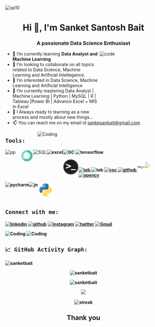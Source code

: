 ![sp10](https://user-images.githubusercontent.com/96230430/227464049-7251ab31-5413-4285-9bd9-f3a5f6e20b5d.jpg)

<h1 align="center">Hi 👋, I'm Sanket Santosh Bait</h1>
<h3 align="center">A passionate Data Science Enthusiast</h3>

<img align="right" alt="code" height="200" width="200" src = "https://user-images.githubusercontent.com/94888819/179503858-d2f6d197-7a3f-495b-888c-5a60679bed94.gif">

- 🌱 I’m currently learning **Data Analyst and Machine Learning**
- 💞️ I’m looking to collaborate on all topics related to  Data Science, Machine Learning and Artificial Intellegence.
- 👀 I’m interested in Data Science, Machine Learning and Artificial Intelligence
- 🌱 I’m currently mastering Data Analyst | Machine Learning | Python | MySQL | R | Tableau |Power BI | Advance Excel + MIS In Excel
- 🌱 I Always ready to learning as a new process and mostly about new things...
- 📫 You can reach me on my email id sankesanbait@gmail.com

<img align="right" alt="Coding" width="400" src="https://cdn.dribbble.com/users/1162077/screenshots/3848914/programmer.gif">

## `Tools:`
<img align="left" src="https://user-images.githubusercontent.com/94888819/179538709-781ca826-4b36-42e7-aeda-ad6b07e719ea.png" alt="pp" width="50" height="50" /> </a>
<img align="left" alt="Anaconda" height="40" src="https://raw.githubusercontent.com/habc0d3r/images-repo/master/icons8-anaconda.svg" />
<img align="left" alt="SQL" height="40" src="https://raw.githubusercontent.com/habc0d3r/0th-project/master/icons8-sql-96.png" /> <b>
<img align="left" alt="excel" height="40" src="https://d3j0t7vrtr92dk.cloudfront.net/stembakuniversity/1616519913_png-clipart-microsoft-excel-computer-icons-microsoft-template-angle-removebg-preview.png" />
<img src="https://user-images.githubusercontent.com/94888819/179532814-fa9beb8f-0fd6-4160-8d47-650af59c58a1.png" alt="GC" width="40" height="40"/> </a> 
<img src="https://www.vectorlogo.zone/logos/tensorflow/tensorflow-icon.svg" alt="tensorflow" width="40" height="40"/> </a> <a href="https://unity.com/" target="_blank" rel="noreferrer"> </p> 
<img src="https://user-images.githubusercontent.com/94888819/179531328-610ccc8c-11cc-40cf-82dc-5902d473b7e1.png" alt="tab" width="40" height="40"/> </a> 
<img src="https://github.com/microsoft/PowerBI-Icons/blob/main/SVG/Power-BI.svg" alt="tab" width="40" height="40"/> </a>
<img align="left" alt="teminal" height="50" 
src="https://raw.githubusercontent.com/github/explore/80688e429a7d4ef2fca1e82350fe8e3517d3494d/topics/terminal/terminal.png" /> </a> <a
href="https://code.visualstudio.com" target="_blank" rel="noreferrer"> <img src="https://user-images.githubusercontent.com/94888819/179420219-9ce785fd-b1eb-4caa-aebd-086c088d05f2.png" alt="vsc" width="60" height="40"/> </a> <a 
href="https://github.com" target="_blank" rel="noreferrer"> <img src="https://raw.githubusercontent.com/habc0d3r/0th-project/master/icons8-github.svg" alt="github" width="50" height="50"/> </a> 
<a href="https://www.mysql.com/" target="_blank" rel="noreferrer"> <img src="https://raw.githubusercontent.com/devicons/devicon/master/icons/mysql/mysql-original-wordmark.svg" alt="mysql" width="40" height="40"/> </a> <a href="https://opencv.org/" target="_blank" rel="noreferrer"> <img src="https://www.vectorlogo.zone/logos/opencv/opencv-icon.svg" alt="opencv" width="40" height="40"/> </a> </p>
<img align="left" alt="pycharm" height="40" src="https://user-images.githubusercontent.com/94888819/179536543-d438fb65-8501-475d-9f8b-5bbc18bab86a.png" />
<img align="left" alt="jn" height="50" src="https://user-images.githubusercontent.com/94888819/179537708-2241ab23-8c86-40c6-8fa9-f3979be75ade.png" />  <a
href="https://www.python.org" target="_blank" rel="noreferrer"> <img src="https://raw.githubusercontent.com/devicons/devicon/master/icons/python/python-original.svg" alt="python" width="50" height="50"/> </a> </p>

## `Connect with me:`
<p align="left">
<a href="linkedin.com/in/sanket-bait-b0b186221" target="blank"><img align="center" src="https://img.icons8.com/color/344/linkedin-circled--v1.png" alt="linkedin" height="50" width="50" /></a>
<a href="https://github.com/sanketbait" target="blank"><img align="center" src="https://raw.githubusercontent.com/habc0d3r/0th-project/master/icons8-github.svg" alt="github" height="50" width="50" /></a>
<a href="https://instagram.com/sanket.bait.104" target="blank"><img align="center" src="https://raw.githubusercontent.com/rahuldkjain/github-profile-readme-generator/master/src/images/icons/Social/instagram.svg" alt="instagram" height="40" width="40" /></a>
<a href="https://twitter.com/DalvsHubot" target="blank"><img align="center" src="https://img.icons8.com/fluency/344/twitter.png" alt="twitter" height="40" width="40" /></a>
<a href="mailto:sanketsanbait@gmail.com" target="blank"><img align="center" src="https://raw.githubusercontent.com/BEPb/BEPb/master/assets/gmail.svg" alt="Gmail" height="45" width="45" /></a>
</p>

<img alt="Coding" height="300" width="500" src="https://user-images.githubusercontent.com/96230430/227491145-145898a7-c551-4595-9e50-2aa86a424d0c.gif">
<img alt="Coding" height="300" width="500" src="https://user-images.githubusercontent.com/96230430/227491033-f2d2040e-74df-4e10-b624-ef1eef15fc64.gif">

## `📈 GitHub Activity Graph:`
<p align="left"> <img src="https://komarev.com/ghpvc/?username=sanketbait&label=Profile%20views&color=0e75b6&style=flat" alt="sanketbait" /> </p>
<p align="center"> <img src="https://komarev.com/ghpvc/?username=sanketbait&label=Profile%20views&color=0e75b6&style=circle" alt="sanketbait" width="16%" /> </p>
<p align="center"> <img height="200em" src="https://github-readme-stats.vercel.app/api/top-langs/?username=sanketbait&theme=tokyonight&hide=css,tcl,html&hide_border=false&border_color=808080&bg_color=242424" alt="sanketbait" />
</p>
<p align='center'> <img width="50%" src="https://github-readme-stats.vercel.app/api?username=sanketbait&show_icons=true&theme=tokyonight"/> </p>
<p align='center'> <img src="http://github-readme-streak-stats.herokuapp.com?user=sanketbait&theme=neon-palenight" width="50%"  alt="streak"> </p>
<div align="center">

<h2> Thank you


